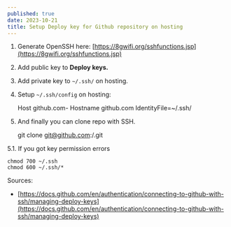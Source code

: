 ```yaml
---
published: true
date: 2023-10-21
title: Setup Deploy key for Github repository on hosting
---
```

1.  Generate OpenSSH here: [https://8gwifi.org/sshfunctions.jsp](https://8gwifi.org/sshfunctions.jsp)
    
2.  Add public key to **Deploy keys.**
    
3.  Add private key to `~/.ssh/` on hosting.
    
4.  Setup `~/.ssh/config` on hosting:
    

    Host github.com-<repo>
        Hostname github.com
        IdentityFile=~/.ssh/<private-key>

5.  And finally you can clone repo with SSH.
    

    git clone git@github.com<repo>:<username>/<repo>.git

5.1. If you got key permission errors

    chmod 700 ~/.ssh
    chmod 600 ~/.ssh/*
    

Sources:

*   [https://docs.github.com/en/authentication/connecting-to-github-with-ssh/managing-deploy-keys](https://docs.github.com/en/authentication/connecting-to-github-with-ssh/managing-deploy-keys)